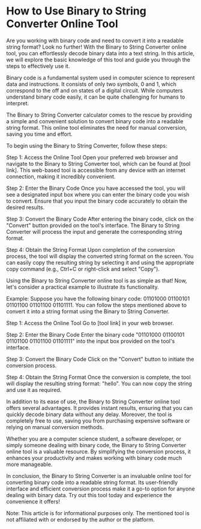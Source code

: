 How to Use Binary to String Converter Online Tool
=================================================

Are you working with binary code and need to convert it into a readable string format? Look no further! With the Binary to String Converter online tool, you can effortlessly decode binary data into a text string. In this article, we will explore the basic knowledge of this tool and guide you through the steps to effectively use it.

Binary code is a fundamental system used in computer science to represent data and instructions. It consists of only two symbols, 0 and 1, which correspond to the off and on states of a digital circuit. While computers understand binary code easily, it can be quite challenging for humans to interpret.

The Binary to String Converter calculator comes to the rescue by providing a simple and convenient solution to convert binary code into a readable string format. This online tool eliminates the need for manual conversion, saving you time and effort.

To begin using the Binary to String Converter, follow these steps:

Step 1: Access the Online Tool Open your preferred web browser and navigate to the Binary to String Converter tool, which can be found at \[tool link\]. This web-based tool is accessible from any device with an internet connection, making it incredibly convenient.

Step 2: Enter the Binary Code Once you have accessed the tool, you will see a designated input box where you can enter the binary code you wish to convert. Ensure that you input the binary code accurately to obtain the desired results.

Step 3: Convert the Binary Code After entering the binary code, click on the "Convert" button provided on the tool's interface. The Binary to String Converter will process the input and generate the corresponding string format.

Step 4: Obtain the String Format Upon completion of the conversion process, the tool will display the converted string format on the screen. You can easily copy the resulting string by selecting it and using the appropriate copy command (e.g., Ctrl+C or right-click and select "Copy").

Using the Binary to String Converter online tool is as simple as that! Now, let's consider a practical example to illustrate its functionality.

Example: Suppose you have the following binary code: 01101000 01100101 01101100 01101100 01101111. You can follow the steps mentioned above to convert it into a string format using the Binary to String Converter.

Step 1: Access the Online Tool Go to \[tool link\] in your web browser.

Step 2: Enter the Binary Code Enter the binary code "01101000 01100101 01101100 01101100 01101111" into the input box provided on the tool's interface.

Step 3: Convert the Binary Code Click on the "Convert" button to initiate the conversion process.

Step 4: Obtain the String Format Once the conversion is complete, the tool will display the resulting string format: "hello". You can now copy the string and use it as required.

In addition to its ease of use, the Binary to String Converter online tool offers several advantages. It provides instant results, ensuring that you can quickly decode binary data without any delay. Moreover, the tool is completely free to use, saving you from purchasing expensive software or relying on manual conversion methods.

Whether you are a computer science student, a software developer, or simply someone dealing with binary code, the Binary to String Converter online tool is a valuable resource. By simplifying the conversion process, it enhances your productivity and makes working with binary code much more manageable.

In conclusion, the Binary to String Converter is an invaluable online tool for converting binary code into a readable string format. Its user-friendly interface and efficient conversion process make it a go-to option for anyone dealing with binary data. Try out this tool today and experience the convenience it offers!

Note: This article is for informational purposes only. The mentioned tool is not affiliated with or endorsed by the author or the platform.